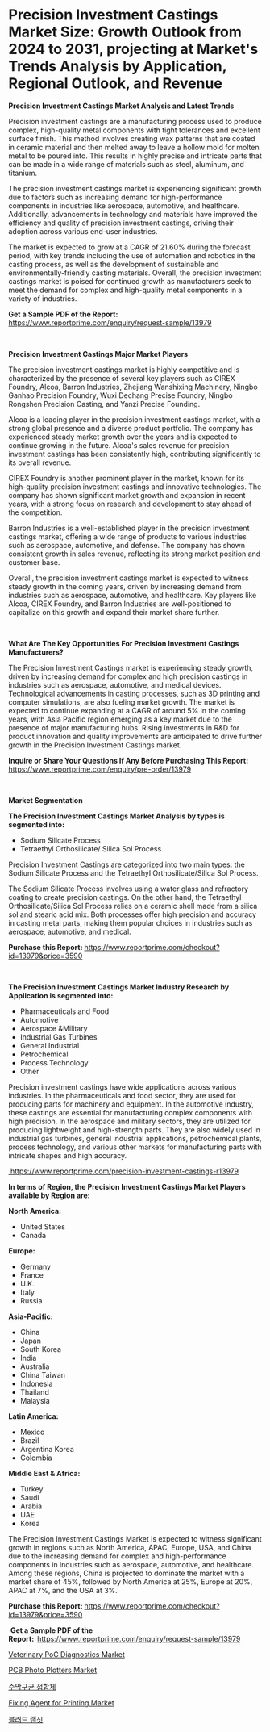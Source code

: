 <p><h1>Precision Investment Castings Market Size: Growth Outlook from 2024 to 2031, projecting at Market's Trends Analysis by Application, Regional Outlook, and Revenue</h1></p><p><strong>Precision Investment Castings Market Analysis and Latest Trends</strong></p>
<p><p>Precision investment castings are a manufacturing process used to produce complex, high-quality metal components with tight tolerances and excellent surface finish. This method involves creating wax patterns that are coated in ceramic material and then melted away to leave a hollow mold for molten metal to be poured into. This results in highly precise and intricate parts that can be made in a wide range of materials such as steel, aluminum, and titanium.</p><p>The precision investment castings market is experiencing significant growth due to factors such as increasing demand for high-performance components in industries like aerospace, automotive, and healthcare. Additionally, advancements in technology and materials have improved the efficiency and quality of precision investment castings, driving their adoption across various end-user industries.</p><p>The market is expected to grow at a CAGR of 21.60% during the forecast period, with key trends including the use of automation and robotics in the casting process, as well as the development of sustainable and environmentally-friendly casting materials. Overall, the precision investment castings market is poised for continued growth as manufacturers seek to meet the demand for complex and high-quality metal components in a variety of industries.</p></p>
<p><strong>Get a Sample PDF of the Report:&nbsp;</strong> <a href="https://www.reportprime.com/enquiry/request-sample/13979">https://www.reportprime.com/enquiry/request-sample/13979</a></p>
<p>&nbsp;</p>
<p><strong>Precision Investment Castings Major Market Players</strong></p>
<p><p>The precision investment castings market is highly competitive and is characterized by the presence of several key players such as CIREX Foundry, Alcoa, Barron Industries, Zhejiang Wanshixing Machinery, Ningbo Ganhao Precision Foundry, Wuxi Dechang Precise Foundry, Ningbo Rongshen Precision Casting, and Yanzi Precise Founding.</p><p>Alcoa is a leading player in the precision investment castings market, with a strong global presence and a diverse product portfolio. The company has experienced steady market growth over the years and is expected to continue growing in the future. Alcoa's sales revenue for precision investment castings has been consistently high, contributing significantly to its overall revenue.</p><p>CIREX Foundry is another prominent player in the market, known for its high-quality precision investment castings and innovative technologies. The company has shown significant market growth and expansion in recent years, with a strong focus on research and development to stay ahead of the competition.</p><p>Barron Industries is a well-established player in the precision investment castings market, offering a wide range of products to various industries such as aerospace, automotive, and defense. The company has shown consistent growth in sales revenue, reflecting its strong market position and customer base.</p><p>Overall, the precision investment castings market is expected to witness steady growth in the coming years, driven by increasing demand from industries such as aerospace, automotive, and healthcare. Key players like Alcoa, CIREX Foundry, and Barron Industries are well-positioned to capitalize on this growth and expand their market share further.</p></p>
<p>&nbsp;</p>
<p><strong>What Are The Key Opportunities For Precision Investment Castings Manufacturers?</strong></p>
<p><p>The Precision Investment Castings market is experiencing steady growth, driven by increasing demand for complex and high precision castings in industries such as aerospace, automotive, and medical devices. Technological advancements in casting processes, such as 3D printing and computer simulations, are also fueling market growth. The market is expected to continue expanding at a CAGR of around 5% in the coming years, with Asia Pacific region emerging as a key market due to the presence of major manufacturing hubs. Rising investments in R&D for product innovation and quality improvements are anticipated to drive further growth in the Precision Investment Castings market.</p></p>
<p><strong>Inquire or Share Your Questions If Any Before Purchasing This Report:</strong> <a href="https://www.reportprime.com/enquiry/pre-order/13979">https://www.reportprime.com/enquiry/pre-order/13979</a></p>
<p>&nbsp;</p>
<p><strong>Market Segmentation</strong></p>
<p><strong>The Precision Investment Castings Market Analysis by types is segmented into:</strong></p>
<p><ul><li>Sodium Silicate Process</li><li>Tetraethyl Orthosilicate/ Silica Sol Process</li></ul></p>
<p><p>Precision Investment Castings are categorized into two main types: the Sodium Silicate Process and the Tetraethyl Orthosilicate/Silica Sol Process. </p><p>The Sodium Silicate Process involves using a water glass and refractory coating to create precision castings. On the other hand, the Tetraethyl Orthosilicate/Silica Sol Process relies on a ceramic shell made from a silica sol and stearic acid mix. Both processes offer high precision and accuracy in casting metal parts, making them popular choices in industries such as aerospace, automotive, and medical.</p></p>
<p><strong>Purchase this Report:&nbsp;</strong><a href="https://www.reportprime.com/checkout?id=13979&price=3590">https://www.reportprime.com/checkout?id=13979&price=3590</a></p>
<p>&nbsp;</p>
<p><strong>The Precision Investment Castings Market Industry Research by Application is segmented into:</strong></p>
<p><ul><li>Pharmaceuticals and Food</li><li>Automotive</li><li>Aerospace &Military</li><li>Industrial Gas Turbines</li><li>General Industrial</li><li>Petrochemical</li><li>Process Technology</li><li>Other</li></ul></p>
<p><p>Precision investment castings have wide applications across various industries. In the pharmaceuticals and food sector, they are used for producing parts for machinery and equipment. In the automotive industry, these castings are essential for manufacturing complex components with high precision. In the aerospace and military sectors, they are utilized for producing lightweight and high-strength parts. They are also widely used in industrial gas turbines, general industrial applications, petrochemical plants, process technology, and various other markets for manufacturing parts with intricate shapes and high accuracy.</p></p>
<p><a href="https://www.reportprime.com/precision-investment-castings-r13979">&nbsp;https://www.reportprime.com/precision-investment-castings-r13979</a></p>
<p><strong>In terms of Region, the Precision Investment Castings Market Players available by Region are:</strong></p>
<p>
    <p> <strong> North America: </strong>
        <ul>
            <li>United States</li>
            <li>Canada</li>
        </ul>
        </p> 
    <p> <strong> Europe: </strong>
        <ul>
            <li>Germany</li>
            <li>France</li>
            <li>U.K.</li>
            <li>Italy</li>
            <li>Russia</li>
        </ul>
        </p> 
    <p> <strong> Asia-Pacific: </strong>
        <ul>
            <li>China</li>
            <li>Japan</li>
            <li>South Korea</li>
            <li>India</li>
            <li>Australia</li>
            <li>China Taiwan</li>
            <li>Indonesia</li>
            <li>Thailand</li>
            <li>Malaysia</li>
        </ul>
        </p> 
    <p> <strong> Latin America: </strong>
        <ul>
            <li>Mexico</li>
            <li>Brazil</li>
            <li>Argentina Korea</li>
            <li>Colombia</li>
        </ul>
        </p> 
    <p> <strong> Middle East & Africa: </strong>
        <ul>
            <li>Turkey</li>
            <li>Saudi</li>
            <li>Arabia</li>
            <li>UAE</li>
            <li>Korea</li>
        </ul>
    </p>
    </p>
<p><p>The Precision Investment Castings Market is expected to witness significant growth in regions such as North America, APAC, Europe, USA, and China due to the increasing demand for complex and high-performance components in industries such as aerospace, automotive, and healthcare. Among these regions, China is projected to dominate the market with a market share of 45%, followed by North America at 25%, Europe at 20%, APAC at 7%, and the USA at 3%.</p></p>
<p><strong>Purchase this Report: </strong><a href="https://www.reportprime.com/checkout?id=13979&price=3590">https://www.reportprime.com/checkout?id=13979&price=3590</a></p>
<p>&nbsp;<strong>Get a Sample PDF of the Report:&nbsp;&nbsp;</strong><a href="https://www.reportprime.com/enquiry/request-sample/13979">https://www.reportprime.com/enquiry/request-sample/13979</a></p>
<p><strong></strong></p>
<p><p><a href="https://github.com/SheilaBruen2023/Market-Research-Report-List-2/blob/main/veterinary-poc-diagnostics-market.md">Veterinary PoC Diagnostics Market</a></p><p><a href="https://medium.com/@liam.mcgrath5645/global-pcb-photo-plotters-market-trends-insights-into-growth-opportunities-and-challenges-ca2b9c5f23f2">PCB Photo Plotters Market</a></p><p><a href="https://medium.com/@genius6587678/%EB%A9%94%EB%8B%9D%EA%B3%A0%EC%BD%94%EC%B9%BC-%EA%B2%B0%ED%95%A9-%EC%8B%9C%EC%9E%A5-%EA%B0%9C%EC%9A%94-2024%EB%85%84%EB%B6%80%ED%84%B0-2031%EB%85%84%EA%B9%8C%EC%A7%80%EC%9D%98-%EA%B8%80%EB%A1%9C%EB%B2%8C-%EC%8B%9C%EC%9E%A5-%EB%8F%99%ED%96%A5-%EB%B0%8F-%EC%A0%84%EB%A7%9D-1894c8ea7250">수막구균 접합체</a></p><p><a href="https://medium.com/@samantha.welch56767/deep-dive-into-the-fixing-agent-for-printing-market-itstrends-market-segmentation-and-9fc76d8a8256">Fixing Agent for Printing Market</a></p><p><a href="https://medium.com/@heatherelasquez5675/%EA%B8%80%EB%A1%9C%EB%B2%8C-%ED%98%88%EC%95%A1-%EB%9E%9C%EC%84%AF-%EC%8B%9C%EC%9E%A5-%EA%B7%9C%EB%AA%A8%EB%8A%94-%EC%97%B0%ED%8F%89%EA%B7%A0-%EC%84%B1%EC%9E%A5%EB%A5%A0%EC%9D%B4-12-6-%EB%A5%BC-e12ffd00e3b3">블러드 랜싯</a></p></p>